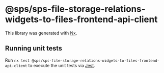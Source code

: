 # @sps/sps-file-storage-relations-widgets-to-files-frontend-api-client

This library was generated with [Nx](https://nx.dev).

## Running unit tests

Run `nx test @sps/sps-file-storage-relations-widgets-to-files-frontend-api-client` to execute the unit tests via [Jest](https://jestjs.io).
